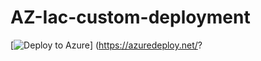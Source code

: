 # AZ-Iac-custom-deployment


[![Deploy to Azure](https://azuredeploy.net/deploybutton.png)] (https://azuredeploy.net/?
